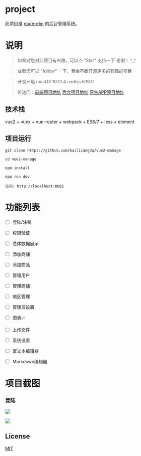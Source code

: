 
# project

此项目是 [node-elm](https://github.com/bailicangdu/node-elm) 的后台管理系统。


# 说明

>  如果对您对此项目有兴趣，可以点 "Star" 支持一下 谢谢！ ^_^

>  或者您可以 "follow" 一下，我会不断开源更多的有趣的项目

>  开发环境 macOS 10.12.4  nodejs 6.10.0

>  传送门：[前端项目地址](https://github.com/bailicangdu/vue2-elm)  [后台项目地址](https://github.com/bailicangdu/node-elm)  [原生APP项目地址](https://github.com/bailicangdu/RN-elm)


## 技术栈

vue2 + vuex + vue-router + webpack + ES6/7 + less + element


## 项目运行


```
git clone https://github.com/bailicangdu/vue2-manage  

cd vue2-manage  

npm install

npm run dev 

访问: http://localhost:8002

```

# 功能列表

- [ ] 登陆/注销
- [ ] 权限验证
- [ ] 总体数据展示
- [ ] 添加商铺
- [ ] 添加商品
- [ ] 管理用户
- [ ] 管理商铺
- [ ] 地区管理
- [ ] 管理员设置
- [ ] 图表📈
- [ ] 上传文件
- [ ] 系统设置
- [ ] 富文本编辑器
- [ ] Markdown编辑器


# 项目截图

### 登陆

![](http://cangdu.org/files/images/manage_login.png)


![](http://cangdu.org/files/images/manage_home.png)


## License

[MIT](https://mit-license.org/)